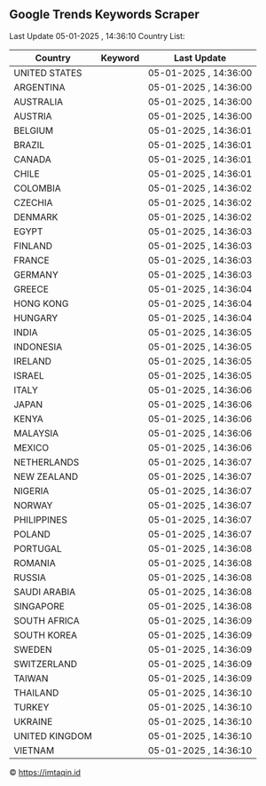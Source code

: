
## Google Trends Keywords Scraper

Last Update 05-01-2025 , 14:36:10
Country List:

| Country | Keyword | Last Update |
| --- | --- | --- |
| UNITED STATES |  | 05-01-2025 , 14:36:00 |
| ARGENTINA |  | 05-01-2025 , 14:36:00 |
| AUSTRALIA |  | 05-01-2025 , 14:36:00 |
| AUSTRIA |  | 05-01-2025 , 14:36:00 |
| BELGIUM |  | 05-01-2025 , 14:36:01 |
| BRAZIL |  | 05-01-2025 , 14:36:01 |
| CANADA |  | 05-01-2025 , 14:36:01 |
| CHILE |  | 05-01-2025 , 14:36:01 |
| COLOMBIA |  | 05-01-2025 , 14:36:02 |
| CZECHIA |  | 05-01-2025 , 14:36:02 |
| DENMARK |  | 05-01-2025 , 14:36:02 |
| EGYPT |  | 05-01-2025 , 14:36:03 |
| FINLAND |  | 05-01-2025 , 14:36:03 |
| FRANCE |  | 05-01-2025 , 14:36:03 |
| GERMANY |  | 05-01-2025 , 14:36:03 |
| GREECE |  | 05-01-2025 , 14:36:04 |
| HONG KONG |  | 05-01-2025 , 14:36:04 |
| HUNGARY |  | 05-01-2025 , 14:36:04 |
| INDIA |  | 05-01-2025 , 14:36:05 |
| INDONESIA |  | 05-01-2025 , 14:36:05 |
| IRELAND |  | 05-01-2025 , 14:36:05 |
| ISRAEL |  | 05-01-2025 , 14:36:05 |
| ITALY |  | 05-01-2025 , 14:36:06 |
| JAPAN |  | 05-01-2025 , 14:36:06 |
| KENYA |  | 05-01-2025 , 14:36:06 |
| MALAYSIA |  | 05-01-2025 , 14:36:06 |
| MEXICO |  | 05-01-2025 , 14:36:06 |
| NETHERLANDS |  | 05-01-2025 , 14:36:07 |
| NEW ZEALAND |  | 05-01-2025 , 14:36:07 |
| NIGERIA |  | 05-01-2025 , 14:36:07 |
| NORWAY |  | 05-01-2025 , 14:36:07 |
| PHILIPPINES |  | 05-01-2025 , 14:36:07 |
| POLAND |  | 05-01-2025 , 14:36:07 |
| PORTUGAL |  | 05-01-2025 , 14:36:08 |
| ROMANIA |  | 05-01-2025 , 14:36:08 |
| RUSSIA |  | 05-01-2025 , 14:36:08 |
| SAUDI ARABIA |  | 05-01-2025 , 14:36:08 |
| SINGAPORE |  | 05-01-2025 , 14:36:08 |
| SOUTH AFRICA |  | 05-01-2025 , 14:36:09 |
| SOUTH KOREA |  | 05-01-2025 , 14:36:09 |
| SWEDEN |  | 05-01-2025 , 14:36:09 |
| SWITZERLAND |  | 05-01-2025 , 14:36:09 |
| TAIWAN |  | 05-01-2025 , 14:36:09 |
| THAILAND |  | 05-01-2025 , 14:36:10 |
| TURKEY |  | 05-01-2025 , 14:36:10 |
| UKRAINE |  | 05-01-2025 , 14:36:10 |
| UNITED KINGDOM |  | 05-01-2025 , 14:36:10 |
| VIETNAM |  | 05-01-2025 , 14:36:10 |

© https://imtaqin.id
